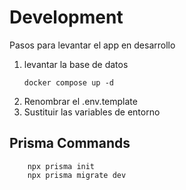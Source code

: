 # Development

Pasos para levantar el app en desarrollo

1. levantar la base de datos
    ```
    docker compose up -d
    ```
2. Renombrar el .env.template
3. Sustituir las variables de entorno
## Prisma Commands
```
    npx prisma init
    npx prisma migrate dev
```
